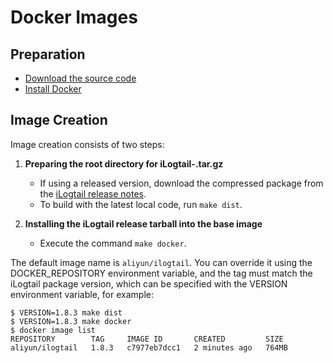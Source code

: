 # Docker Images



## Preparation



- [Download the source code](download.md)
- [Install Docker](https://docs.docker.com/engine/install/)


## Image Creation



Image creation consists of two steps:

1. **Preparing the root directory for iLogtail-<VERSION>.tar.gz**
   - If using a released version, download the compressed package from the [iLogtail release notes](../release-notes.md).
   - To build with the latest local code, run `make dist`.

2. **Installing the iLogtail release tarball into the base image**
   - Execute the command `make docker`.

The default image name is `aliyun/ilogtail`. You can override it using the DOCKER_REPOSITORY environment variable, and the tag must match the iLogtail package version, which can be specified with the VERSION environment variable, for example:

```shell
$ VERSION=1.8.3 make dist
$ VERSION=1.8.3 make docker
$ docker image list
REPOSITORY        TAG     IMAGE ID       CREATED         SIZE
aliyun/ilogtail   1.8.3   c7977eb7dcc1   2 minutes ago   764MB
```
